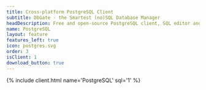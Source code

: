 ```yaml
---
title: Cross-platform PostgreSQL Client
subtitle: DbGate - the Smartest (no)SQL Database Manager
headDescription: Free and open-source PostgreSQL client, SQL editor and database manager. Desktop app in Linux, Windows, MacOS and web app in Docker.
name: PostgreSQL
layout: feature
features_left: true
icon: postgres.svg
order: 3
isClient: 1
download_button: true
---
```


{% include client.html name='PostgreSQL' sql='1' %}
